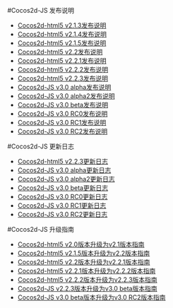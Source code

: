 #Cocos2d-JS 发布说明

- [Cocos2d-html5 v2.1.3发布说明](v2.1.3/release-note/zh.md)
- [Cocos2d-html5 v2.1.4发布说明](v2.1.4/release-note/zh.md)
- [Cocos2d-html5 v2.1.5发布说明](v2.1.5/release-note/zh.md)
- [Cocos2d-html5 v2.2发布说明](v2.2/release-note/zh.md)
- [Cocos2d-html5 v2.2.1发布说明](v2.2.1/release-note/zh.md)
- [Cocos2d-html5 v2.2.2发布说明](v2.2.2/release-note/zh.md)
- [Cocos2d-html5 v2.2.3发布说明](v2.2.3/change-log/en.md)
- [Cocos2d-JS v3.0 alpha发布说明](v3.0a/release-note/zh.md)
- [Cocos2d-JS v3.0 alpha2发布说明](v3.0a2/release-note/zh.md)
- [Cocos2d-JS v3.0 beta发布说明](v3.0b/release-note/zh.md)
- [Cocos2d-JS v3.0 RC0发布说明](v3.0rc0/release-note/zh.md)
- [Cocos2d-JS v3.0 RC1发布说明](v3.0rc1/release-note/zh.md)
- [Cocos2d-JS v3.0 RC2发布说明](v3.0rc2/release-note/zh.md)

#Cocos2d-JS 更新日志

- [Cocos2d-html5 v2.2.3更新日志](v2.2.3/change-log/en.md)
- [Cocos2d-JS v3.0 alpha更新日志](v3.0a/changelog/zh.md)
- [Cocos2d-JS v3.0 alpha2更新日志](v3.0a2/changelog/en.md)
- [Cocos2d-JS v3.0 beta更新日志](v3.0b/changelog/en.md)
- [Cocos2d-JS v3.0 RC0更新日志](v3.0rc0/changelog/en.md)
- [Cocos2d-JS v3.0 RC1更新日志](v3.0rc1/changelog/en.md)
- [Cocos2d-JS v3.0 RC2更新日志](v3.0rc2/changelog/en.md)


#Cocos2d-JS 升级指南

- [Cocos2d-html5 v2.0版本升级为v2.1版本指南](v2.1.3/upgrade-guide-from-v20-to-v21/zh.md)
- [Cocos2d-html5 v2.1.5版本升级为v2.2版本指南](v2.2/upgrade-guide-from-v215-to-v22/zh.md)
- [Cocos2d-html5 v2.2版本升级为v2.2.1版本指南](v2.2.1/upgrade-guide-from-v22-to-v221/zh.md)
- [Cocos2d-html5 v2.2.1版本升级为v2.2.2版本指南](v2.2.2/upgrade-guide-from-v221-to-v222/zh.md)
- [Cocos2d-html5 v2.2.2版本升级为v2.2.3版本指南](v2.2.3/upgrade-guide/en.md)
- [Cocos2d-JS v2.2.3版本升级为v3.0 beta版本指南](v3.0a/upgrade-guide/zh.md)
- [Cocos2d-JS v3.0 beta版本升级为v3.0 RC2版本指南](v3.0rc0/upgrade-guide/zh.md)
